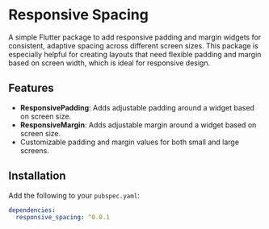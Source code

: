 # Responsive Spacing

A simple Flutter package to add responsive padding and margin widgets for consistent, adaptive spacing across different screen sizes. This package is especially helpful for creating layouts that need flexible padding and margin based on screen width, which is ideal for responsive design.

## Features

- **ResponsivePadding**: Adds adjustable padding around a widget based on screen size.
- **ResponsiveMargin**: Adds adjustable margin around a widget based on screen size.
- Customizable padding and margin values for both small and large screens.

## Installation

Add the following to your `pubspec.yaml`:

```yaml
dependencies:
  responsive_spacing: ^0.0.1

